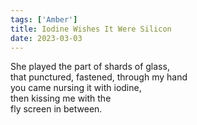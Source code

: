 ```yaml
---
tags: ['Amber']
title: Iodine Wishes It Were Silicon
date: 2023-03-03
---
```


She played the part of shards of glass,  
that punctured, fastened, through my hand  
you came nursing it with iodine,  
then kissing me with the  
fly screen in between.
